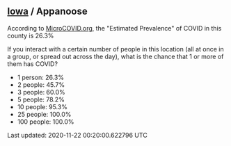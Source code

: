 
## [Iowa](/united-states/iowa) / Appanoose

According to [MicroCOVID.org](http://microcovid.org),
the "Estimated Prevalence" of COVID in this county is 26.3%

If you interact with a certain number of people in this location
(all at once in a group, or spread out across the day), what is the chance that
1 or more of them has COVID?

- 1 person: 26.3%
- 2 people: 45.7%
- 3 people: 60.0%
- 5 people: 78.2%
- 10 people: 95.3%
- 25 people: 100.0%
- 100 people: 100.0%

Last updated: 2020-11-22 00:20:00.622796 UTC
